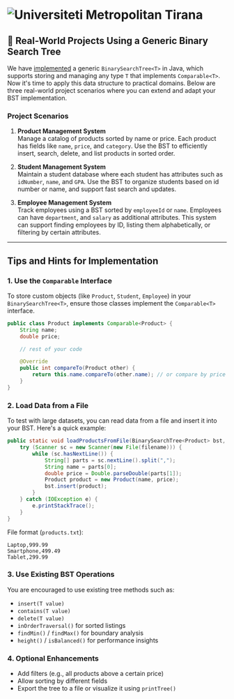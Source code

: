 # ![Universiteti Metropolitan Tirana](https://umt.edu.al/wp-content/uploads/2024/11/Universiteti-Metropolitan-Tirana.webp)  

## 🌳 Real-World Projects Using a Generic Binary Search Tree

We have [implemented](./sample_code/) a generic `BinarySearchTree<T>` in Java, which supports storing and managing any type `T` that implements `Comparable<T>`. Now it's time to apply this data structure to practical domains. Below are three real-world project scenarios where you can extend and adapt your BST implementation.

### Project Scenarios

1. **Product Management System**  
   Manage a catalog of products sorted by name or price. Each product has fields like `name`, `price`, and `category`. Use the BST to efficiently insert, search, delete, and list products in sorted order.

2. **Student Management System**  
   Maintain a student database where each student has attributes such as `idNumber`, `name`, and `GPA`. Use the BST to organize students based on id number or name, and support fast search and updates.

3. **Employee Management System**  
   Track employees using a BST sorted by `employeeId` or `name`. Employees can have `department`, and `salary` as additional attributes. This system can support finding employees by ID, listing them alphabetically, or filtering by certain attributes.

---

## Tips and Hints for Implementation

### 1. Use the `Comparable` Interface

To store custom objects (like `Product`, `Student`, `Employee`) in your `BinarySearchTree<T>`, ensure those classes implement the `Comparable<T>` interface.

```java
public class Product implements Comparable<Product> {
    String name;
    double price;

    // rest of your code

    @Override
    public int compareTo(Product other) {
        return this.name.compareTo(other.name); // or compare by price
    }
}
```

### 2. Load Data from a File

To test with large datasets, you can read data from a file and insert it into your BST. Here's a quick example:

```java
public static void loadProductsFromFile(BinarySearchTree<Product> bst, String filename) {
    try (Scanner sc = new Scanner(new File(filename))) {
        while (sc.hasNextLine()) {
            String[] parts = sc.nextLine().split(",");
            String name = parts[0];
            double price = Double.parseDouble(parts[1]);
            Product product = new Product(name, price);
            bst.insert(product);
        }
    } catch (IOException e) {
        e.printStackTrace();
    }
}
```

File format (`products.txt`):
```
Laptop,999.99
Smartphone,499.49
Tablet,299.99
```

### 3. Use Existing BST Operations

You are encouraged to use existing tree methods such as:
- `insert(T value)`
- `contains(T value)`
- `delete(T value)`
- `inOrderTraversal()` for sorted listings
- `findMin()` / `findMax()` for boundary analysis
- `height()` / `isBalanced()` for performance insights

### 4. Optional Enhancements

- Add filters (e.g., all products above a certain price)
- Allow sorting by different fields
- Export the tree to a file or visualize it using `printTree()`
